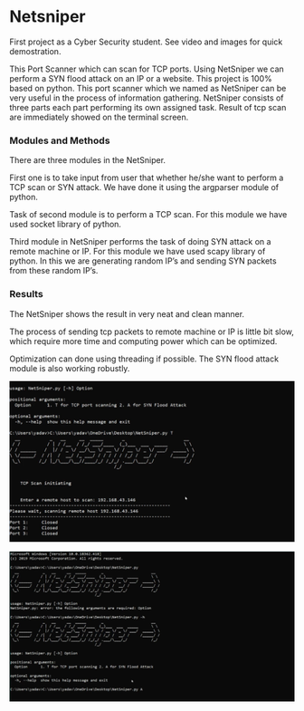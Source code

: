 <h1>Netsniper</h1>

First project as a Cyber Security student.
See video and images for quick demostration.

This Port Scanner which can scan for TCP ports. Using NetSniper we can perform a SYN flood attack on an IP or a website. This project is 100% based on python. This port scanner which we named as NetSniper can be very useful in the process of information gathering. NetSniper consists of three parts each part performing its own assigned task. Result of tcp scan are immediately showed on the terminal screen.

<h3>Modules and Methods</h3>

There are three modules in the NetSniper. 

First one is to take input from user that whether he/she want to perform a TCP scan or SYN attack. We have done it using the argparser module of python.

Task of second module is to perform a TCP scan. For this module we have used socket library of python.

Third module in NetSniper performs the task of doing SYN attack on a remote machine or IP. For this module we have used scapy library of python. In this we are generating random IP’s and sending SYN packets from these random IP’s.

<h3>Results</h3>

The NetSniper shows the result  in very neat and clean manner.

The process of sending tcp packets to remote machine or IP is little bit slow, which require more time and computing power which can be optimized.

Optimization can done using threading if possible.
The SYN flood attack module is also working robustly.



![Image description](https://github.com/Aman-Yadav/NetSniper/blob/master/tcp_scan_demo.JPG)

![Image description](https://github.com/Aman-Yadav/NetSniper/blob/master/syn_ack_demo.JPG)


